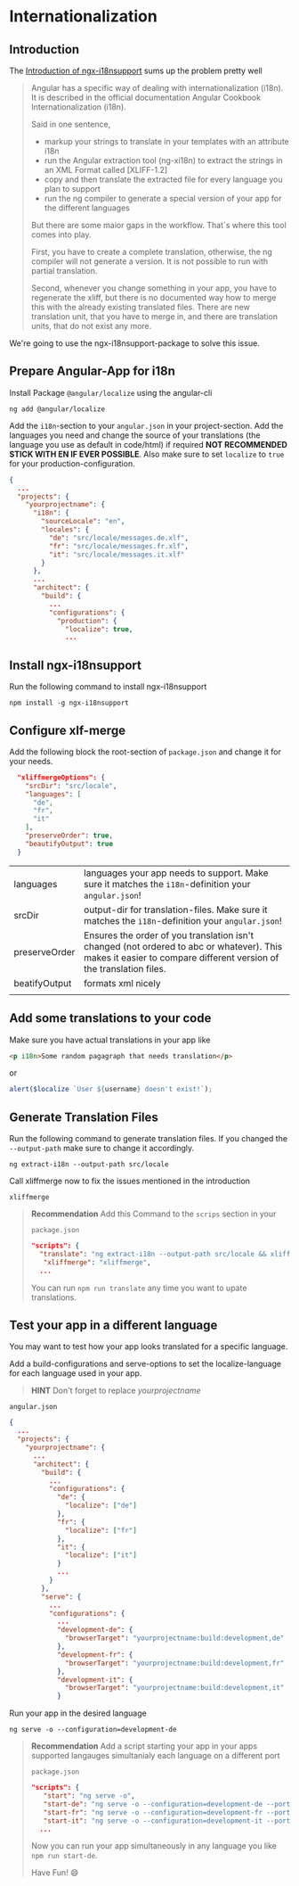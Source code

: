 # Internationalization
## Introduction

The [Introduction of ngx-i18nsupport](https://github.com/martinroob/ngx-i18nsupport/blob/master/projects/xliffmerge/README.md#introduction) sums up the problem pretty well

> Angular has a specific way of dealing with internationalization (i18n). It is described in the official documentation Angular Cookbook Internationalization (i18n).
>
> Said in one sentence,
> 
> - markup your strings to translate in your templates with an attribute i18n
> - run the Angular extraction tool (ng-xi18n) to extract the strings in an XML Format called [XLIFF-1.2]
> - copy and then translate the extracted file for every language you plan to support
> - run the ng compiler to generate a special version of your app for the different languages
> 
> But there are some maior gaps in the workflow. That´s where this tool comes into play.
> 
> First, you have to create a complete translation, otherwise, the ng compiler will not generate a version. It is not possible to run with partial translation.
> 
> Second, whenever you change something in your app, you have to regenerate the xliff, but there is no documented way how to merge this with the already existing translated files. There are new translation unit, that you have to merge in, and there are translation units, that do not exist any more.

We're going to use the ngx-i18nsupport-package to solve this issue.

## Prepare Angular-App for i18n
Install Package `@angular/localize` using the angular-cli
```
ng add @angular/localize
```
Add the `i18n`-section to your `angular.json` in your project-section. Add the languages you need and change the source of your translations (the language you use as default in code/html) if required **NOT RECOMMENDED STICK WITH EN IF EVER POSSIBLE**.
Also make sure to set `localize` to `true` for your production-configuration.
```json
{
  ...
  "projects": {
    "yourprojectname": {
      "i18n": {
        "sourceLocale": "en",
        "locales": {
          "de": "src/locale/messages.de.xlf",
          "fr": "src/locale/messages.fr.xlf",
          "it": "src/locale/messages.it.xlf"
        }
      },
      ...
      "architect": {
        "build": {
          ...
          "configurations": {
            "production": {
              "localize": true,
              ...

```

## Install ngx-i18nsupport
Run the following command to install ngx-i18nsupport
```
npm install -g ngx-i18nsupport
```

## Configure xlf-merge
Add the following block the root-section of `package.json` and change it for your needs.
```json
  "xliffmergeOptions": {
    "srcDir": "src/locale",
    "languages": [
      "de",
      "fr",
      "it"
    ],
    "preserveOrder": true,
    "beautifyOutput": true
  }
```
|||
|-|-|
| languages | languages your app needs to support. Make sure it matches the `i18n`-definition your `angular.json`! |
| srcDir | output-dir for translation-files. Make sure it matches the `i18n`-definition your `angular.json`! |
| preserveOrder | Ensures the order of you translation isn't changed (not ordered to abc or whatever). This makes it easier to compare different version of the translation files. |
| beatifyOutput | formats xml nicely |
|||

## Add some translations to your code

Make sure you have actual translations in your app like

```html
<p i18n>Some random pagagraph that needs translation</p>
```
or
```ts
alert($localize `User ${username} doesn't exist!`);
```
## Generate Translation Files
Run the following command to generate translation files. If you changed the `--output-path` make sure to change it accordingly.
```
ng extract-i18n --output-path src/locale
```

Call xliffmerge now to fix the issues mentioned in the introduction
```
xliffmerge
```

> **Recommendation** Add this Command to the `scrips` section in your
> 
> `package.json`
> ```json
> "scripts": {
>   "translate": "ng extract-i18n --output-path src/locale && xliffmerge",
>    "xliffmerge": "xliffmerge",
>   ...
> ```
> You can run `npm run translate` any time you want to upate translations.

## Test your app in a different language

You may want to test how your app looks translated for a specific language.

Add a build-configurations and serve-options to set the localize-language for each language used in your app.

> **HINT** Don't forget to replace _yourprojectname_

`angular.json`
```json
{
  ...
  "projects": {
    "yourprojectname": {
      ...
      "architect": {
        "build": {
          ...
          "configurations": {
            "de": {
              "localize": ["de"]
            },
            "fr": {
              "localize": ["fr"]
            },
            "it": {
              "localize": ["it"]
            }
            ...
          }
        },
        "serve": {
          ...
          "configurations": {
            ...
            "development-de": {
              "browserTarget": "yourprojectname:build:development,de"
            },
            "development-fr": {
              "browserTarget": "yourprojectname:build:development,fr"
            },
            "development-it": {
              "browserTarget": "yourprojectname:build:development,it"
            }
```

Run your app in the desired language

```
ng serve -o --configuration=development-de
```

> **Recommendation** Add a script starting your app in your apps supported langauges simultanialy each language on a different port
> 
> `package.json`
> ```json
> "scripts": {
>    "start": "ng serve -o",
>    "start-de": "ng serve -o --configuration=development-de --port=4201",
>    "start-fr": "ng serve -o --configuration=development-fr --port=4202",
>    "start-it": "ng serve -o --configuration=development-it --port=4203",
>   ...
> ```
> Now you can run your app simultaneously in any language you like
> `npm run start-de`.
> 
> Have Fun! 
> 😄